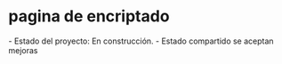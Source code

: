 <h1>pagina de encriptado</h1>
- Estado del proyecto: En construcción.
- Estado compartido se aceptan mejoras